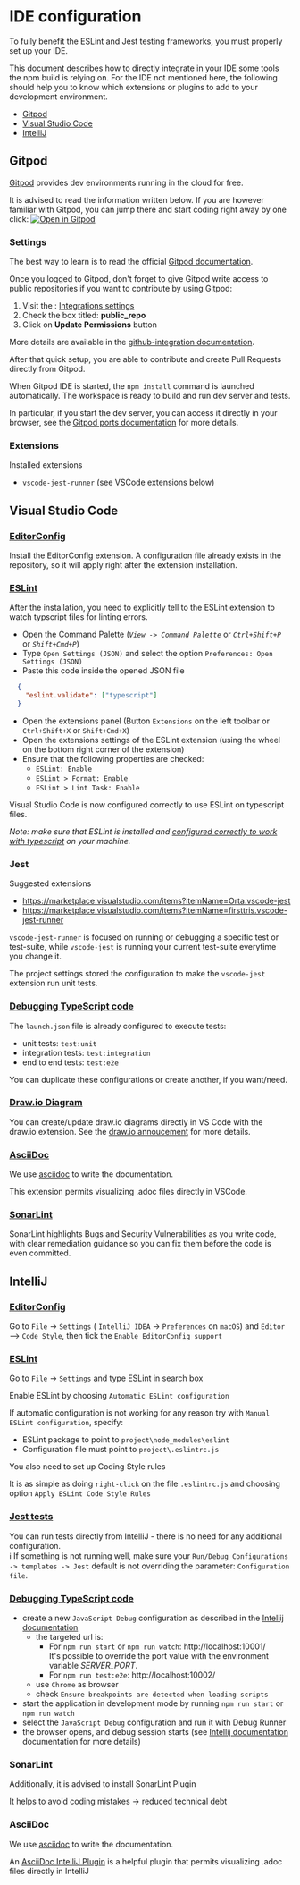 # IDE configuration

To fully benefit the ESLint and Jest testing frameworks, you must properly set up your IDE.

This document describes how to directly integrate in your IDE some tools the npm build is relying on. For the IDE not
mentioned here, the following should help you to know which extensions or plugins to add to your development environment.

- [Gitpod](#Gitpod)
- [Visual Studio Code](#visual-studio-code)
- [IntelliJ](#intellij)

## Gitpod

[Gitpod](https://www.gitpod.io/) provides dev environments running in the cloud for free.

It is advised to read the information written below.
If you are however familiar with Gitpod, you can jump there and start coding right away by one click: [![Open in Gitpod](https://gitpod.io/button/open-in-gitpod.svg)](https://gitpod.io/#https://github.com/process-analytics/bpmn-visualization-js)

### Settings

The best way to learn is to read the official [Gitpod documentation](https://www.gitpod.io/docs/).

Once you logged to Gitpod, don't forget to give Gitpod write access to public repositories if you want to contribute by using Gitpod:

1. Visit the : [Integrations settings](https://gitpod.io/integrations)
2. Check the box titled: **public_repo**
3. Click on **Update Permissions** button

More details are available in the [github-integration documentation](https://www.gitpod.io/docs/github-integration).

After that quick setup, you are able to contribute and create Pull Requests directly from Gitpod.

When Gitpod IDE is started, the `npm install` command is launched automatically. The workspace is ready to build and run dev server and tests.

In particular, if you start the dev server, you can access it directly in your browser, see the [Gitpod ports documentation](https://www.gitpod.io/docs/config-ports) for more details.

### Extensions

Installed extensions
- `vscode-jest-runner` (see VSCode extensions below)

## Visual Studio Code

### [EditorConfig](https://marketplace.visualstudio.com/items?itemName=EditorConfig.EditorConfig)

Install the EditorConfig extension. A configuration file already exists in the repository, so it will apply right after the extension installation.

### [ESLint](https://marketplace.visualstudio.com/items?itemName=dbaeumer.vscode-eslint)

After the installation, you need to explicitly tell to the ESLint extension to watch typscript files for linting errors.

- Open the Command Palette (_`View -> Command Palette`_ or _`Ctrl+Shift+P`_ or _`Shift+Cmd+P`_)
- Type `Open Settings (JSON)` and select the option `Preferences: Open Settings (JSON)`
- Paste this code inside the opened JSON file

```JSON
  {
    "eslint.validate": ["typescript"]
  }
```

- Open the extensions panel (Button `Extensions` on the left toolbar or `Ctrl+Shift+X` or `Shift+Cmd+X`)
- Open the extensions settings of the ESLint extension (using the wheel on the bottom right corner of the extension)
- Ensure that the following properties are checked:
  - `ESLint: Enable`
  - `ESLint > Format: Enable`
  - `ESLint > Lint Task: Enable`

Visual Studio Code is now configured correctly to use ESLint on typescript files.

_Note: make sure that ESLint is installed and [configured correctly to work with typescript](https://github.com/typescript-eslint/typescript-eslint/blob/master/docs/getting-started/linting/README.md) on your machine._

### Jest

Suggested extensions
- https://marketplace.visualstudio.com/items?itemName=Orta.vscode-jest
- https://marketplace.visualstudio.com/items?itemName=firsttris.vscode-jest-runner

`vscode-jest-runner` is focused on running or debugging a specific test or test-suite, while `vscode-jest` is running your current test-suite everytime you change it.


The project settings stored the configuration to make the `vscode-jest` extension run unit tests.


### [Debugging TypeScript code](https://code.visualstudio.com/docs/typescript/typescript-debugging)

The `launch.json` file is already configured to execute tests:

- unit tests: `test:unit`
- integration tests: `test:integration`
- end to end tests: `test:e2e`

You can duplicate these configurations or create another, if you want/need.

### [Draw.io Diagram](https://marketplace.visualstudio.com/items?itemName=hediet.vscode-drawio)

You can create/update draw.io diagrams directly in VS Code with the draw.io extension. See the [draw.io annoucement](https://www.diagrams.net/blog/embed-diagrams-vscode) for more details.

### [AsciiDoc](https://marketplace.visualstudio.com/items?itemName=asciidoctor.asciidoctor-vscode)

We use [asciidoc](https://asciidoctor.org/docs/what-is-asciidoc/) to write the documentation.

This extension permits visualizing .adoc files directly in VSCode.

### [SonarLint](https://marketplace.visualstudio.com/items?itemName=SonarSource.sonarlint-vscode)

SonarLint highlights Bugs and Security Vulnerabilities as you write code, with clear remediation guidance so you can fix them before the code is even committed.

## IntelliJ

### [EditorConfig](https://www.jetbrains.com/help/idea/configuring-code-style.html#editorconfig)

Go to `File` -> `Settings` ( `IntelliJ IDEA` -> `Preferences` on `macOS`) and `Editor` --> `Code Style`, then tick the
`Enable EditorConfig support`

### [ESLint](https://www.jetbrains.com/help/idea/eslint.html#)

Go to `File` -> `Settings` and type ESLint in search box

Enable ESLint by choosing `Automatic ESLint configuration`

If automatic configuration is not working for any reason try with `Manual ESLint configuration`, specify:

- ESLint package to point to `project\node_modules\eslint`
- Configuration file must point to `project\.eslintrc.js`

You also need to set up Coding Style rules

It is as simple as doing `right-click` on the file `.eslintrc.js` and choosing option `Apply ESLint Code Style Rules`

### [Jest tests](https://www.jetbrains.com/help/idea/running-unit-tests-on-jest.html)

You can run tests directly from IntelliJ - there is no need for any additional configuration.  
ℹ️ If something is not running well, make sure your `Run/Debug Configurations -> templates -> Jest` default is not overriding the parameter: `Configuration file`.

### [Debugging TypeScript code](https://www.jetbrains.com/help/idea/running-and-debugging-typescript.html#ws_ts_debug_client_side_on_external_dev_server)

- create a new `JavaScript Debug` configuration as described in the [Intellij documentation](https://www.jetbrains.com/help/idea/running-and-debugging-typescript.html#ws_ts_debug_client_side_on_external_dev_server)
  - the targeted url is:
    - For `npm run start` or `npm run watch`: http://localhost:10001/ \
      It's possible to override the port value with the environment variable _SERVER_PORT_.
    - For `npm run test:e2e`: http://localhost:10002/
  - use `Chrome` as browser
  - check `Ensure breakpoints are detected when loading scripts`
- start the application in development mode by running `npm run start` or `npm run watch`
- select the `JavaScript Debug` configuration and run it with Debug Runner
- the browser opens, and debug session starts (see [Intellij documentation](https://www.jetbrains.com/help/idea/running-and-debugging-typescript.html#ws_ts_debug_client_side_on_external_dev_server)
  documentation for more details)

### SonarLint

Additionally, it is advised to install SonarLint Plugin

It helps to avoid coding mistakes -> reduced technical debt

### AsciiDoc

We use [asciidoc](https://asciidoctor.org/docs/what-is-asciidoc/) to write the documentation.

An [AsciiDoc IntelliJ Plugin](https://plugins.jetbrains.com/plugin/7391-asciidoc) is a helpful plugin that permits visualizing .adoc files directly in IntelliJ
